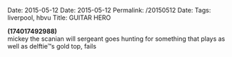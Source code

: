 Date: 2015-05-12
Date: 2015-05-12
Permalink: /20150512
Date: 
Tags: liverpool, hbvu
Title: GUITAR HERO
  
**(174017492988)**  
mickey the scanian will sergeant goes hunting for something that plays as well as delftie™s gold top, fails
